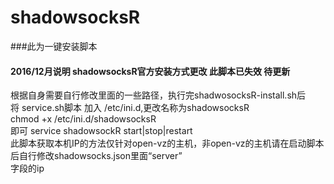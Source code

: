 # shadowsocksR
###此为一键安装脚本  

#### 2016/12月说明  shadowsocksR官方安装方式更改 此脚本已失效 待更新  


根据自身需要自行修改里面的一些路径，执行完shadwosocksR-install.sh后  
将 service.sh脚本 加入 /etc/ini.d,更改名称为shadowsocksR  
chmod +x /etc/ini.d/shadowsocksR  
即可 service shadowsockR start|stop|restart  
此脚本获取本机IP的方法仅针对open-vz的主机，非open-vz的主机请在启动脚本后自行修改shadowsocks.json里面“server”  
字段的ip
